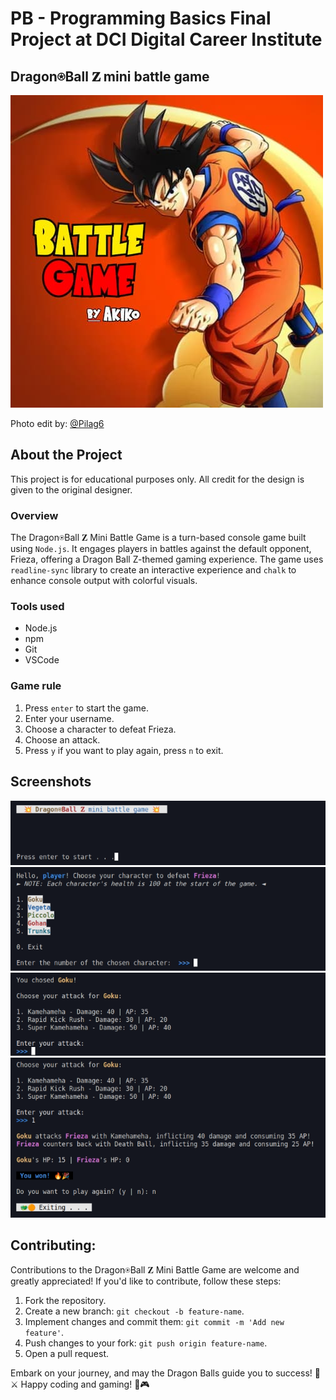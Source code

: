 # PB - Programming Basics Final Project at DCI Digital Career Institute

## Dragon⍟Ball 𝐙 mini battle game


![](images/battle-game.jpg)

Photo edit by: <a href="https://github.com/Pilag6/" target="_blank">@Pilag6</a>

## About the Project
This project is for educational purposes only. All credit for the design is given to the original designer.

### Overview
The Dragon⍟Ball 𝐙 Mini Battle Game is a turn-based console game built using `Node.js`. It engages players in battles against the default opponent, Frieza, offering a Dragon Ball Z-themed gaming experience. The game uses `readline-sync` library to create an interactive experience and `chalk` to enhance console output with colorful visuals.

### Tools used
- Node.js
- npm
- Git
- VSCode

### Game rule
1. Press `enter` to start the game.
2. Enter your username.
3. Choose a character to defeat Frieza.
4. Choose an attack.
5. Press `y` if you want to play again, press `n` to exit.

## Screenshots
![](images/Screenshot-battle-game1.png)
![](images/Screenshot-battle-game2.png)
![](images/Screenshot-battle-game3.png)
![](images/Screenshot-battle-game4.png)

## Contributing:
Contributions to the Dragon⍟Ball 𝐙 Mini Battle Game are welcome and greatly appreciated! If you'd like to contribute, follow these steps:

1. Fork the repository.
2. Create a new branch: `git checkout -b feature-name`.
3. Implement changes and commit them: `git commit -m 'Add new feature'`.
4. Push changes to your fork: `git push origin feature-name`.
5. Open a pull request.

Embark on your journey, and may the Dragon Balls guide you to success! 🐉⚔️ Happy coding and gaming! 🚀🎮